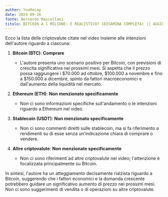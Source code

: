 ```yaml
---
author: YouRecap
date: 2024-09-26
fonte: Bernardo Mascellani
titolo: BITCOIN A 1 MILIONE: È REALISTICO? (DISAMINA COMPLETA) || AGGIORNAMENTO PER FTX: GIUSTIZIA FATTA?
---
```


Ecco la lista delle criptovalute citate nel video insieme alle intenzioni dell'autore riguardo a ciascuna:

1. **Bitcoin (BTC)**: **Comprare**
   - L'autore presenta uno scenario positivo per Bitcoin, con previsioni di crescita significativa nei prossimi mesi. Si aspetta che il prezzo possa raggiungere i $70.000 ad ottobre, $100.000 a novembre e fino a $150.000 a dicembre, spinto da fattori macroeconomici e dall'aumento della liquidità nel mercato.

2. **Ethereum (ETH)**: **Non menzionato specificamente**
   - Non ci sono informazioni specifiche sull'andamento o le intenzioni riguardo a Ethereum nel video.

3. **Stablecoin (USDT)**: **Non menzionato specificamente**
   - Non ci sono commenti diretti sulle stablecoin, ma si fa riferimento a rendimenti su di esse senza un'indicazione chiara di comprare o vendere.

4. **Altre criptovalute**: **Non menzionate specificamente**
   - Non ci sono riferimenti ad altre criptovalute nel video; l'attenzione è focalizzata principalmente su Bitcoin.

In sintesi, l'autore ha un atteggiamento decisamente rialzista riguardo a Bitcoin, suggerendo che i fattori economici e la domanda crescente potrebbero guidare un significativo aumento di prezzo nei prossimi mesi. Non ci sono suggerimenti di vendita o di operazioni su altre criptovalute.
